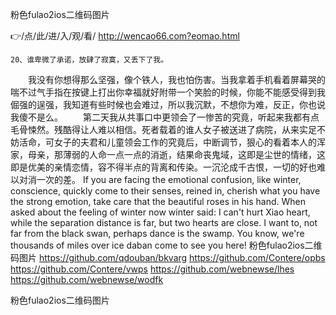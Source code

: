 
粉色fulao2ios二维码图片




👉/点/此/进/入/观/看/ http://wencao66.com?eomao.html




	20、谁卑微了承诺，放肆了寂寞，又丢下了我。
　　我没有你想得那么坚强，像个铁人，我也怕伤害。当我拿着手机看着屏幕哭的喘不过气手指在按键上打出你幸福就好附带一个笑脸的时候，你能不能感受得到我倔强的逞强，我知道有些时候也会难过，所以我沉默，不想你为难，反正，你也说我傻不是么。
　　第二天我从共事口中更领会了一惨苦的究竟，听起来我都有点毛骨悚然。残酷得让人难以相信。死者载着的谁人女子被送进了病院，从来实足不妨活命，可女子的夫君和儿童领会工作的究竟后，中断调节，狠心的看着本人的浑家，母亲，那薄弱的人命一点一点的消逝，结果命丧鬼域，这即是尘世的情绪，这即是优美的亲情恋情，容不得半点的背离和传染。一沉沦成千古恨，一切的好也难以对消一次的差。
If you are facing the emotional confusion, like winter, conscience, quickly come to their senses, reined in, cherish what you have the strong emotion, take care that the beautiful roses in his hand.
When asked about the feeling of winter now winter said: I can't hurt Xiao heart, while the separation distance is far, but two hearts are close.
I want to, not far from the black swan, perhaps dance is the swamp.
You know, we're thousands of miles over ice daban come to see you here!
粉色fulao2ios二维码图片 https://github.com/qdouban/bkvarg
https://github.com/Contere/opbs
https://github.com/Contere/vwps
https://github.com/webnewse/lhes
https://github.com/webnewse/wodfk





粉色fulao2ios二维码图片
